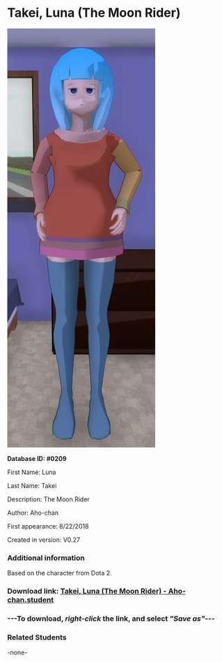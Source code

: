 # Takei, Luna (The Moon Rider)

<img src="../../Files/Images/Takei, Luna (The Moon Rider).png" title="Takei, Luna (The Moon Rider) - Aho-chan">

**Database ID: #0209**

First Name: Luna

Last Name: Takei

Description: The Moon Rider

Author: Aho-chan

First appearance: 8/22/2018

Created in version: V0.27

### Additional information

Based on the character from Dota 2.

### Download link: <a href="https://raw.githubusercontent.com/Arbiter1223/Daigaku-Gurashi-Custom-Students/master/Files/Student%20Files/Takei%2C%20Luna%20(The%20Moon%20Rider)%20-%20Aho-chan.student">Takei, Luna (The Moon Rider) - Aho-chan.student</a>

### ---**To download, _right-click_ the link, and select _"Save as"_**---

### Related Students

-none-
